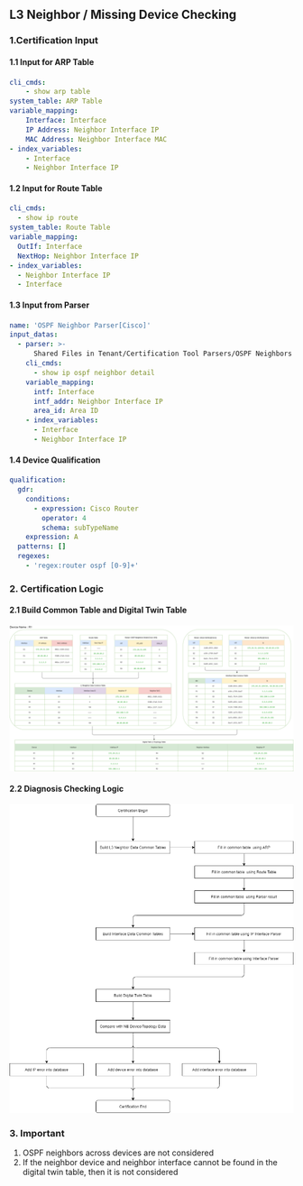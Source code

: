 ## L3 Neighbor / Missing Device Checking

### 1.Certification Input
#### 1.1 Input for ARP Table
```yaml
cli_cmds:
    - show arp table
system_table: ARP Table
variable_mapping:
    Interface: Interface
    IP Address: Neighbor Interface IP
    MAC Address: Neighbor Interface MAC
- index_variables:
    - Interface
    - Neighbor Interface IP
```

#### 1.2 Input for Route Table
```yaml
cli_cmds:
  - show ip route
system_table: Route Table
variable_mapping:
  OutIf: Interface
  NextHop: Neighbor Interface IP
- index_variables:
  - Neighbor Interface IP
  - Interface
```

#### 1.3 Input from Parser
```yaml
name: 'OSPF Neighbor Parser[Cisco]'
input_datas:
  - parser: >-
      Shared Files in Tenant/Certification Tool Parsers/OSPF Neighbors Detail [Cisco IOS]
    cli_cmds:
      - show ip ospf neighbor detail
    variable_mapping:
      intf: Interface
      intf_addr: Neighbor Interface IP
      area_id: Area ID
    - index_variables:
      - Interface
      - Neighbor Interface IP
```

#### 1.4 Device Qualification
```yaml
qualification:
  gdr:
    conditions:
      - expression: Cisco Router
        operator: 4
        schema: subTypeName
    expression: A
  patterns: []
  regexes:
    - 'regex:router ospf [0-9]+'
```

### 2. Certification Logic

#### 2.1 Build Common Table and Digital Twin Table

![BuildDigitalTwin](https://github.com/PlatformCertification/Certification-IEv10.0/blob/main/Platform%20Certification%20Guidance/images/L3%20Neighbor%20-%20Build%20Degitial%20Twin.png)

#### 2.2 Diagnosis Checking Logic

![CheckingLogic](https://github.com/PlatformCertification/Certification-IEv10.0/blob/main/Platform%20Certification%20Guidance/images/Certification-Diagnosis%20Logic%20Checking.png)

### 3. Important
1. OSPF neighbors across devices are not considered
2. If the neighbor device and neighbor interface cannot be found in the digital twin table, then it is not considered
